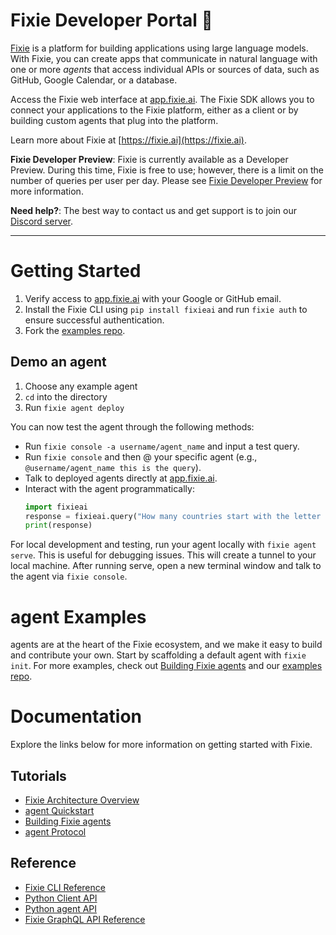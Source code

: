 # Fixie Developer Portal 🦊

[Fixie](https://fixie.ai) is a platform for building applications using large language models. With Fixie, you can create apps that communicate in natural language with one or more *agents* that access individual APIs or sources of data, such as GitHub, Google Calendar, or a database.

Access the Fixie web interface at [app.fixie.ai](https://app.fixie.ai). The Fixie SDK allows you to connect your applications to the Fixie platform, either as a client or by building custom agents that plug into the platform.

Learn more about Fixie at [https://fixie.ai](https://fixie.ai).

**Fixie Developer Preview**: Fixie is currently available as a Developer Preview. During this time, Fixie is free to use; however, there is a limit on the number of queries per user per day. Please see [Fixie Developer Preview](developer-preview.md) for more information.

**Need help?**: The best way to contact us and get support is to join our [Discord server](https://discord.gg/MsKAeKF8kU).

---

# Getting Started

1. Verify access to [app.fixie.ai](http://app.fixie.ai) with your Google or GitHub email.
1. Install the Fixie CLI using `pip install fixieai` and run `fixie auth` to ensure successful authentication.
1. Fork the [examples repo](https://github.com/fixie-ai/fixie-examples).

## Demo an agent
1. Choose any example agent
1. `cd` into the directory
1. Run `fixie agent deploy`

You can now test the agent through the following methods:
* Run `fixie console -a username/agent_name` and input a test query.
* Run `fixie console` and then @ your specific agent (e.g., `@username/agent_name this is the query`).
* Talk to deployed agents directly at [app.fixie.ai](http://app.fixie.ai).
* Interact with the agent programmatically:
  ```py
  import fixieai
  response = fixieai.query("How many countries start with the letter R ?")
  print(response)
  ```

For local development and testing, run your agent locally with `fixie agent serve`. This is useful for debugging issues. This will create a tunnel to your local machine. After running serve, open a new terminal window and talk to the agent via `fixie console`.

# agent Examples

agents are at the heart of the Fixie ecosystem, and we make it easy to build and contribute your own. Start by scaffolding a default agent with `fixie init`. For more examples, check out [Building Fixie agents](agents.md) and our [examples repo](https://github.com/fixie-ai/fixie-examples).

# Documentation

Explore the links below for more information on getting started with Fixie.

## Tutorials

* [Fixie Architecture Overview](architecture.md)
* [agent Quickstart](agent-quickstart.md)
* [Building Fixie agents](agents.md)
* [agent Protocol](agent-protocol.md)

## Reference

* [Fixie CLI Reference](cli.md)
* [Python Client API](python-client-api.md)
* [Python agent API](python-agent-api.md)
* [Fixie GraphQL API Reference](https://app.fixie.ai/static/docs/index.html)